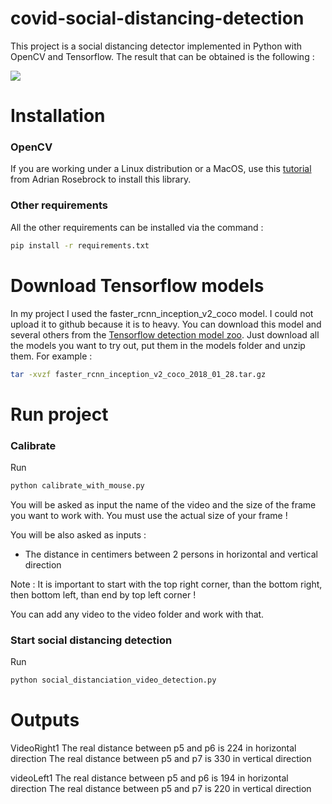 # covid-social-distancing-detection

This project is a social distancing detector implemented in Python with OpenCV and Tensorflow.
The result that can be obtained is the following :

![](/img/result.gif)

# Installation

### OpenCV
If you are working under a Linux distribution or a MacOS, use this [tutorial](https://www.pyimagesearch.com/2018/09/19/pip-install-opencv/) from Adrian Rosebrock to install this library.

### Other requirements
All the other requirements can be installed via the command : 
```bash
pip install -r requirements.txt
```

# Download Tensorflow models

In my project I used the faster_rcnn_inception_v2_coco model. I could not upload it to github because it is to heavy. You can download this model and several others from the [Tensorflow detection model zoo](https://github.com/tensorflow/models/blob/master/research/object_detection/g3doc/detection_model_zoo.md). 
Just download all the models you want to try out, put them in the models folder and unzip them. For example :
```bash
tar -xvzf faster_rcnn_inception_v2_coco_2018_01_28.tar.gz
```

# Run project

### Calibrate
Run 
```bash
python calibrate_with_mouse.py
```
You will be asked as input the name of the video and the size of the frame you want to work with. You must use the actual size of your frame !

You will be also asked as inputs :
- The distance in centimers between 2 persons in horizontal and vertical direction

Note : It is important to start with the top right corner, than the bottom right, then bottom left, than end by top left corner !

You can add any video to the video folder and work with that.


### Start social distancing detection
Run 
```bash
python social_distanciation_video_detection.py
```

# Outputs

VideoRight1
The real distance between p5 and p6 is 224 in horizontal direction
The real distance between p5 and p7 is 330 in vertical direction

videoLeft1
The real distance between p5 and p6 is 194 in horizontal direction
The real distance between p5 and p7 is 220 in vertical direction
